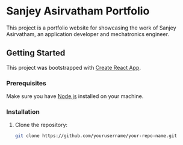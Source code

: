 # Sanjey Asirvatham Portfolio

This project is a portfolio website for showcasing the work of Sanjey Asirvatham, an application developer and mechatronics engineer.

## Getting Started

This project was bootstrapped with [Create React App](https://github.com/facebook/create-react-app).

### Prerequisites

Make sure you have [Node.js](https://nodejs.org/) installed on your machine.

### Installation

1. Clone the repository:

   ```bash
   git clone https://github.com/yourusername/your-repo-name.git
